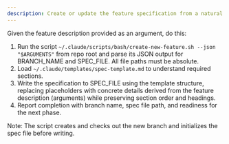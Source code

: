 ```yaml
---
description: Create or update the feature specification from a natural language feature description.
---
```


Given the feature description provided as an argument, do this:

1. Run the script `~/.claude/scripts/bash/create-new-feature.sh --json "$ARGUMENTS"` from repo root and parse its JSON output for BRANCH_NAME and SPEC_FILE. All file paths must be absolute.
2. Load `~/.claude/templates/spec-template.md` to understand required sections.
3. Write the specification to SPEC_FILE using the template structure, replacing placeholders with concrete details derived from the feature description (arguments) while preserving section order and headings.
4. Report completion with branch name, spec file path, and readiness for the next phase.

Note: The script creates and checks out the new branch and initializes the spec file before writing.
